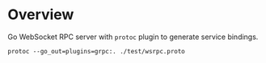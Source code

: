 # Overview
Go WebSocket RPC server with `protoc` plugin to generate service bindings.
```
protoc --go_out=plugins=grpc:. ./test/wsrpc.proto
```

